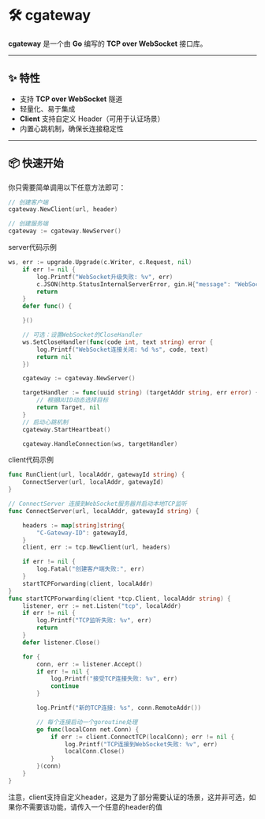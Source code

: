 # 🛠️ cgateway

**cgateway** 是一个由 **Go** 编写的 **TCP over WebSocket** 接口库。  

---

## ✨ 特性
- 支持 **TCP over WebSocket** 隧道
- 轻量化、易于集成
- **Client** 支持自定义 Header（可用于认证场景）
- 内置心跳机制，确保长连接稳定性

---

## 📦 快速开始

你只需要简单调用以下任意方法即可：
```go
// 创建客户端
cgateway.NewClient(url, header)

// 创建服务端
cgateway := cgateway.NewServer()
`````

server代码示例
`````go
ws, err := upgrade.Upgrade(c.Writer, c.Request, nil)
	if err != nil {
		log.Printf("WebSocket升级失败: %v", err)
		c.JSON(http.StatusInternalServerError, gin.H{"message": "WebSocket连接失败"})
		return
	}
	defer func() {

	}()

	// 可选：设置WebSocket的CloseHandler
	ws.SetCloseHandler(func(code int, text string) error {
		log.Printf("WebSocket连接关闭: %d %s", code, text)
		return nil
	})

	cgateway := cgateway.NewServer()

	targetHandler := func(uuid string) (targetAddr string, err error) {
		// 根据UUID动态选择目标
		return Target, nil
	}
	// 启动心跳机制
	cgateway.StartHeartbeat()

	cgateway.HandleConnection(ws, targetHandler)
``````

client代码示例
````go
func RunClient(url, localAddr, gatewayId string) {
	ConnectServer(url, localAddr, gatewayId)
}

// ConnectServer 连接到WebSocket服务器并启动本地TCP监听
func ConnectServer(url, localAddr, gatewayId string) {

	headers := map[string]string{
		"C-Gateway-ID": gatewayId,
	}
	client, err := tcp.NewClient(url, headers)

	if err != nil {
		log.Fatal("创建客户端失败:", err)
	}
	startTCPForwarding(client, localAddr)
}
func startTCPForwarding(client *tcp.Client, localAddr string) {
	listener, err := net.Listen("tcp", localAddr)
	if err != nil {
		log.Printf("TCP监听失败: %v", err)
		return
	}
	defer listener.Close()

	for {
		conn, err := listener.Accept()
		if err != nil {
			log.Printf("接受TCP连接失败: %v", err)
			continue
		}

		log.Printf("新的TCP连接: %s", conn.RemoteAddr())

		// 每个连接启动一个goroutine处理
		go func(localConn net.Conn) {
			if err := client.ConnectTCP(localConn); err != nil {
				log.Printf("TCP连接到WebSocket失败: %v", err)
				localConn.Close()
			}
		}(conn)
	}
}
`````
注意，client支持自定义header，这是为了部分需要认证的场景，这并非可选，如果你不需要该功能，请传入一个任意的header的值
